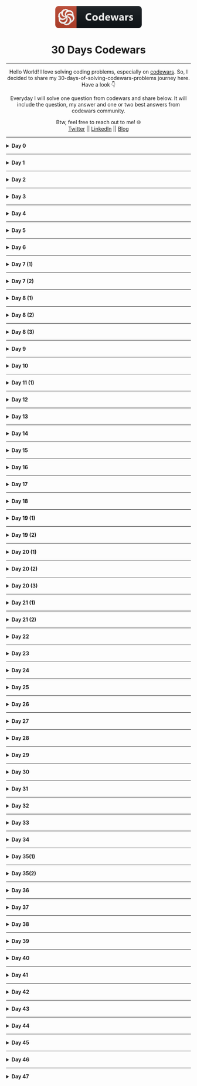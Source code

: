 <div align="center">
  <img height="60" src="./assets/codewars_button_icon.png">
  <h1>30 Days Codewars</h1>

---

<span>Hello World! I love solving coding problems, especially on <a href="https://www.codewars.com/">codewars</a>. So, I decided to share my 30-days-of-solving-codewars-problems journey here. Have a look 👇</span>

<span>Everyday I will solve one question from codewars and share below. It will include the question, my answer and one or two best answers from codewars community.</span>

Btw, feel free to reach out to me! 🌐 <br />
<a href="https://twitter.com/Bobokhon7">Twitter</a> || <a href="https://www.linkedin.com/in/bobokhon/">LinkedIn</a> || <a href="https://dev.to/bobokhon7">Blog</a>

</div>

---

<details><summary><b>Day 0</b></summary>

#### Get the Middle Character?

> 7 kyu

###### Description:

> You are going to be given a word. Your job is to return the middle character of the word. If the word's length is odd, return the middle character. If the word's length is even, return the middle 2 characters.

```javascript
function getMiddle(s) {
  //Code goes here!
}
```

<details><summary><b>My Answer</b></summary>

```javascript
function getMiddle(s) {
  return s.slice((s.length - 1) / 2, s.length / 2 + 1);
}
```

</details>

<details><summary><b>Best Answer</b></summary>

```javascript
function getMiddle(s) {
  return s.slice((s.length - 1) / 2, s.length / 2 + 1);
}
```

</details>

</details>

---

<details><summary><b>Day 1</b></summary>

#### Categorize New Member

> 7 kyu

###### Description:

> The Western Suburbs Croquet Club has two categories of membership, Senior and Open. They would like your help with an application form that will tell prospective members which category they will be placed. To be a senior, a member must be at least 55 years old and have a handicap greater than 7. In this croquet club, handicaps range from -2 to +26; the better the player the lower the handicap.
> INPUT: Input will consist of a list of pairs. Each pair contains information for a single potential member. Information consists of an integer for the person's age and an integer for the person's handicap.
> OUTPUT: Output will consist of a list of string values (in Haskell: Open or Senior) stating whether the respective member is to be placed in the senior or open category.
> Example
> input = [[18, 20], [45, 2], [61, 12], [37, 6], [21, 21], [78, 9]]
> output = ["Open", "Open", "Senior", "Open", "Open", "Senior"]

```javascript
function openOrSenior(data) {
  // ...
}
```

<details><summary><b>My Answer</b></summary>

```javascript
function openOrSenior(data) {
  let newArray = [];
  for (var i = 0; i < data.length; i++) {
    if (data[i][0] >= 55 && data[i][1] > 7) {
      newArray.push("Senior");
    } else {
      newArray.push("Open");
    }
  }
  return newArray;
}
```

</details>

<details><summary><b>Best Answer</b></summary>

```javascript
function openOrSenior(data) {
  return data.map(([age, handicap]) =>
    age > 54 && handicap > 7 ? "Senior" : "Open"
  );
}
```

</details>

</details>

---

<details><summary><b>Day 2</b></summary>

#### Reversed sequence

> 8 kyu

###### Description:

> Build a function that returns an array of integers from n to 1 where n>0.
> Example : n=5 --> [5,4,3,2,1]

```javascript
const reverseSeq = (n) => {
  return [];
};
```

<details><summary><b>My Answer</b></summary>

```javascript
const reverseSeq = (n) => {
  let newVal = [];
  for (let i = 1; i <= n; i++) {
    newVal.push(i);
  }
  return newVal.reverse();
};
```

</details>

<details><summary><b>Best Answer</b></summary>

```javascript
const reverseSeq = (n) => {
  const newArray = [];
  for (let i = n; i > 0; i--) {
    newArray.push(i);
  }
  return newArray;
};
```

</details>

</details>

---

<details><summary><b>Day 3</b></summary>

#### Century From Year

> 8 kyu

###### Description:

> Introduction
> The first century spans from the year 1 up to and including the year 100, the second century - from the year 101 >up to and including the year 200, etc.
> Task
> Given a year, return the century it is in.
> Examples
> 1705 --> 18
> 1900 --> 19
> 1601 --> 17
> 2000 --> 20

```javascript
function century(year) {
  // Finish this :)
  return;
}
```

<details><summary><b>My Answer</b></summary>

```javascript
function century(year) {
  let century = 0;
  for (let i = 0; i < year; i++) {
    if (i % 100 == 0) {
      century++;
    }
  }
  return century;
}
```

</details>

<details><summary><b>Best Answer</b></summary>

```javascript
function century(year) {
  return Math.ceil(year / 100);
}
```

</details>

</details>

---

<details><summary><b>Day 4</b></summary>

#### Grasshopper - Summation

> 8 kyu

###### Description:

> Introduction
> Write a program that finds the summation of every number from 1 to num. The number will always be a positive integer greater than 0.
> Examples
> summation(8) -> 36
> 1 + 2 + 3 + 4 + 5 + 6 + 7 + 8

```javascript
var summation = function (num) {
  ///
};
```

<details><summary><b>My Answer</b></summary>

```javascript
var summation = function (num) {
  let total = 0;
  for (let i = 1; i <= num; i++) {
    total += i;
  }
  return total;
};
```

</details>

<details><summary><b>Best Answer</b></summary>

```javascript
var summation = function (num) {
  return (num * (num + 1)) / 2;
};
```

</details>

</details>

---

<details><summary><b>Day 5</b></summary>

> 7 kyu

#### Descending Order

###### Description:

> Introduction
> Your task is to make a function that can take any non-negative integer as an argument and return it with its digits in descending order. Essentially, rearrange the digits to create the highest possible number.
> Examples
> Input: 42145 Output: 54421
> Input: 123456789 Output: 987654321

```javascript
function descendingOrder(n) {
  ///
}
```

<details><summary><b>My Answer</b></summary>

```javascript
function descendingOrder(n) {
  let reverseNum = n.toString().split("").sort().reverse();
  return Number(reverseNum.join(""));
}
```

</details>

<details><summary><b>Best Answer 1</b></summary>

```javascript
function descendingOrder(n) {
  return parseInt(String(n).split("").sort().reverse().join(""));
}
```

<details><summary><b>Best Answer 2</b></summary>

```javascript
function descendingOrder(n) {
  return parseInt(
    n
      .toString()
      .split("")
      .sort(function (a, b) {
        return b - a;
      })
      .join("")
  );
}
```

</details>

</details>
</details>

---

<details><summary><b>Day 6</b></summary>

#### Basic Mathematical Operations

> 8 kyu

###### Description:

> Introduction
> Your task is to create a function that does four basic mathematical operations.
> The function should take three arguments - operation(string/char), value1(number), value2(number).
> The function should return result of numbers after applying the chosen operation.
> Examples
> ('+', 4, 7) --> 11
> ('-', 15, 18) --> -3
> ('\', 5, 5) --> 25
> ('/', 49, 7) --> 7

```javascript
function basicOp(operation, value1, value2) {
  // Code
}
```

<details><summary><b>My Answer</b></summary>

```javascript
function basicOp(operation, value1, value2) {
  // Code
  if (operation === "+") {
    return value1 + value2;
  } else if (operation === "-") {
    return value1 - value2;
  } else if (operation === "*") {
    return value1 * value2;
  } else if (operation === "/") {
    return value1 / value2;
  }
}
```

</details>

<details><summary><b>Best Answer</b></summary>

```javascript
function basicOp(operation, value1, value2) {
  switch (operation) {
    case "+":
      return value1 + value2;
    case "-":
      return value1 - value2;
    case "*":
      return value1 * value2;
    case "/":
      return value1 / value2;
    default:
      return 0;
  }
}
```

</details>

</details>

---

<details><summary><b>Day 7 (1)</b></summary>

#### Is he gonna survive?

> 8 kyu

###### Description:

> Introduction
> A hero is on his way to the castle to complete his mission. However, he's been told that the castle is surrounded with a couple of powerful dragons! each dragon takes 2 bullets to be defeated, our hero has no idea how many bullets he should carry.. Assuming he's gonna grab a specific given number of bullets and move forward to fight another specific given number of dragons, will he survive?

```javascript
function hero(bullets, dragons) {
  //Get Coding!
}
```

<details><summary><b>My Answer</b></summary>

```javascript
function hero(bullets, dragons) {
  return dragons * 2 > bullets ? false : true;
}
```

</details>

<details><summary><b>Best Answer</b></summary>

```javascript
function hero(bullets, dragons) {
  return bullets >= dragons * 2;
}
```

</details>

</details>

---

<details><summary><b>Day 7 (2)</b></summary>

#### Square Every Digit

> 7 kyu

###### Description:

> Introduction
> Welcome. In this kata, you are asked to square every digit of a number and concatenate them.

> For example, if we run 9119 through the function, 811181 will come out, because 92 is 81 and 12 is 1.

> Note: The function accepts an integer and returns an integer

```javascript
function squareDigits(num) {
  return 0;
}
```

<details><summary><b>My Answer</b></summary>

```javascript
function squareDigits(num) {
  let numArr = num
    .toString()
    .split("")
    .map((a) => a * a)
    .join("");
  return Number(numArr);
}
```

</details>

<details><summary><b>Best Answer</b></summary>

```javascript
function squareDigits(num) {
  let numArr = num
    .toString()
    .split("")
    .map((a) => a * a)
    .join("");
  return Number(numArr);
}
```

</details>

</details>

---

<details><summary><b>Day 8 (1)</b></summary>

#### Square Every Digit

> 8 kyu

###### Description:

> Introduction
> Write a function which calculates the average of the numbers in a given list.

> Note: Empty arrays should return 0.

```javascript
function find_average(array) {
  // your code here
  return 0;
}
```

<details><summary><b>My Answer</b></summary>

```javascript
function find_average(array) {
  let average = 0;

  for (let i = 0; i < array.length; i++) {
    average += array[i];
  }
  if (array.length === 0) {
    return average;
  } else {
    return average / array.length;
  }
}
```

</details>

<details><summary><b>Best Answer</b></summary>

```javascript
function find_average(arr) {
  return arr.length > 0 ? arr.reduce((a, b) => a + b) / arr.length : 0;
}
```

</details>

</details>

---

<details><summary><b>Day 8 (2)</b></summary>

####Beginner - Reduce but Grow

> 8 kyu

###### Description:

> Introduction
> Given a non-empty array of integers, return the result of multiplying the values together in order. Example:

```javascript
[1, 2, 3, 4] => 1 * 2 * 3 * 4 = 24
```

```javascript
function grow(x) {
  // your code here
}
```

<details><summary><b>My Answer</b></summary>

```javascript
function grow(x) {
  let total = 1;

  for (let i = 0; i < x.length; i++) {
    total *= x[i];
  }
  return total;
}
```

</details>

<details><summary><b>Best Answer</b></summary>

```javascript
const grow = (x) => x.reduce((a, b) => a * b);
```

</details>

</details>

---

<details><summary><b>Day 8 (3)</b></summary>

####Find the unique number

> 6 kyu

###### Description:

> Introduction
> There is an array with some numbers. All numbers are equal except for one. Try to find it!:

```javascript
findUniq([1, 1, 1, 2, 1, 1]) === 2;
findUniq([0, 0, 0.55, 0, 0]) === 0.55;
```

```javascript
function findUniq(arr) {
  // do magic
}
```

<details><summary><b>My Answer 😂</b></summary>

```javascript
function findUniq(arr) {
  arr.sort((a, b) => a - b);
  return arr[0] == arr[1] ? arr.pop() : arr[0];
}
```

</details>

<details><summary><b>Best Answer ✔</b></summary>

```javascript
function findUniq(arr) {
  arr.sort((a, b) => a - b);
  return arr[0] == arr[1] ? arr.pop() : arr[0];
}
```

</details>

</details>

---

<details><summary><b>Day 9</b></summary>

#### Odd or Even?

> 7 kyu

###### Description:

> Introduction
> Given a list of integers, determine whether the sum of its elements is odd or even.

> Give your answer as a string matching "odd" or "even".

> If the input array is empty consider it as: [0] (array with a zero).

```javascript
Input: [0];
Output: "even";

Input: [0, 1, 4];
Output: "odd";

Input: [0, -1, -5];
Output: "even";
```

```javascript
function oddOrEven(array) {
  //code here
}
```

<details><summary><b>My Answer </b></summary>

```javascript
function oddOrEven(array) {
  let sum = 0;

  for (let i = 0; i < array.length; i++) {
    sum += array[i];
  }

  return sum % 2 === 0 ? "even" : "odd";
}
```

</details>

<details><summary><b>Best Answer ✔</b></summary>

```javascript
function oddOrEven(arr) {
  return arr.reduce((a, b) => a + b, 0) % 2 ? "odd" : "even";
}
```

</details>

</details>

---

<details><summary><b>Day 10</b></summary>

#### Mexican Wave

> 7 kyu

###### Description:

> Introduction
> In this simple Kata your task is to create a function that turns a string into a Mexican Wave. You will be passed a string and you must return that string in an array where an uppercase letter is a person standing up.

> 1.  The input string will always be lower case but maybe empty.

> 2.  If the character in the string is whitespace then pass over it as if it was an empty seat

```javascript
wave("hello") => ["Hello", "hEllo", "heLlo", "helLo", "hellO"]
```

```javascript
function wave(str) {
  // Code here
}
```

<details><summary><b>My Answer </b></summary>

```javascript
function wave(str) {
  let newArr = [];
  for (let i = 0; i < str.length; i++) {
    let copy = str.split("");
    if (copy[i] !== " ") {
      copy[i] = copy[i].toUpperCase();
      newArr.push(copy.join(""));
    }
  }
  return newArr;
}
```

</details>

<details><summary><b>Best Answer ✔</b></summary>

```javascript
function wave(str) {
  let result = [];

  str.split("").forEach((char, index) => {
    if (/[a-z]/.test(char)) {
      result.push(
        str.slice(0, index) + char.toUpperCase() + str.slice(index + 1)
      );
    }
  });

  return result;
}
```

</details>

</details>

---

<details><summary><b>Day 11 (1)</b></summary>

#### Beginner Series #3 Sum of Numbers

> 7 kyu

###### Description:

> Introduction
> Given two integers a and b, which can be positive or negative, find the sum of all the integers between and including them and return it. If the two numbers are equal return a or b

```javascript
(1, 0) --> 1 (1 + 0 = 1)
(1, 2) --> 3 (1 + 2 = 3)
(0, 1) --> 1 (0 + 1 = 1)
(1, 1) --> 1 (1 since both are same)
(-1, 0) --> -1 (-1 + 0 = -1)
(-1, 2) --> 2 (-1 + 0 + 1 + 2 = 2)
```

```javascript
function getSum(a, b) {
  // Code here
}
```

<details><summary><b>My Answer </b></summary>

```javascript
function wave(str) {
  let newArr = [];
  for (let i = 0; i < str.length; i++) {
    let copy = str.split("");
    if (copy[i] !== " ") {
      copy[i] = copy[i].toUpperCase();
      newArr.push(copy.join(""));
    }
  }
  return newArr;
}
```

</details>

<details><summary><b>Best Answer </b></summary>

```javascript
function GetSum(a, b) {
  if (a == b) return a;
  else if (a < b) return a + GetSum(a + 1, b);
  else return a + GetSum(a - 1, b);
}
```

</details>

</details>

---

<details><summary><b>Day 12</b></summary>

#### Who likes it?

> 6 kyu

###### Description:

> Introduction
> You probably know the "like" system from Facebook and other pages. People can "like" blog posts, pictures or other items. We want to create the text that should be displayed next to such an item.

> Implement the function which takes an array containing the names of people that like an item. It must return the display text as shown in the examples:

```javascript
[]                                -->  "no one likes this"
["Peter"]                         -->  "Peter likes this"
["Jacob", "Alex"]                 -->  "Jacob and Alex like this"
["Max", "John", "Mark"]           -->  "Max, John and Mark like this"
["Alex", "Jacob", "Mark", "Max"]  -->  "Alex, Jacob and 2 others like this"
```

```javascript
function likes(names) {
  // Code here
}
```

<details><summary><b>My Answer </b></summary>

```javascript
function likes(names) {
  let newStr = "";

  if (names.length === 0) {
    return "no one likes this";
  } else if (names.length === 1) {
    newStr = `${names[0]} likes this`;
  } else if (names.length === 2) {
    newStr = `${names[0]} and ${names[1]} like this`;
  } else if (names.length === 3) {
    newStr = `${names[0]}, ${names[1]} and ${names[2]} like this`;
  } else if (names.length >= 4) {
    newStr = `${names[0]}, ${names[1]} and ${
      names.length - 2
    } others like this`;
  }

  return newStr;
}
```

</details>

<details><summary><b>Best Answer </b></summary>

```javascript
function likes(names) {
  var templates = [
    "no one likes this",
    "{name} likes this",
    "{name} and {name} like this",
    "{name}, {name} and {name} like this",
    "{name}, {name} and {n} others like this",
  ];
  var idx = Math.min(names.length, 4);

  return templates[idx].replace(/{name}|{n}/g, function (val) {
    return val === "{name}" ? names.shift() : names.length;
  });
}
```

</details>

</details>

---

<details><summary><b>Day 13</b></summary>

#### Who likes it?

> 6 kyu

###### Description:

> Introduction
> Complete the solution so that it splits the string into pairs of two characters. If the string contains an odd number of characters then it should replace the missing second character of the final pair with an underscore ('\_').

```javascript
* 'abc' =>  ['ab', 'c_']
* 'abcdef' => ['ab', 'cd', 'ef']
```

```javascript
function solution(str) {}
```

<details><summary><b>My Answer🤔 </b></summary>

```javascript
function solution(str) {
  let arr = [];
  let newStr = "";
  if (str.length % 2 != 0) {
    str += "_";
  }
  for (let i = 0; i < str.length; i++) {
    newStr += str[i];
    if (newStr.length === 2) {
      arr.push(newStr);
      newStr = "";
    }
  }
  return arr;
}
```

</details>

<details><summary><b>Best Answer </b></summary>

```javascript
function solution(str) {
  let arr = [];
  let newStr = "";
  if (str.length % 2 != 0) {
    str += "_";
  }
  for (let i = 0; i < str.length; i++) {
    newStr += str[i];
    if (newStr.length === 2) {
      arr.push(newStr);
      newStr = "";
    }
  }
  return arr;
}
```

</details>

</details>

---

<details><summary><b>Day 14</b></summary>

#### Shortest Word

> 7 kyu

###### Description:

> Introduction
> Simple, given a string of words, return the length of the shortest word(s).

> String will never be empty and you do not need to account for different data types.

```javascript
function findShort(s) {}
```

<details><summary><b>My Answer</b></summary>

```javascript
function findShort(s) {
  let arr = s.split(" ");
  let newArr = [];
  for (let i = 0; i < arr.length; i++) {
    newArr.push(arr[i].length);
  }
  return newArr.sort((a, b) => a - b)[0];
}
```

</details>

<details><summary><b>Best Answer </b></summary>

```javascript
function findShort(s) {
  return Math.min.apply(
    null,
    s.split(" ").map((w) => w.length)
  );
}
```

</details>

</details>

---

<details><summary><b>Day 15</b></summary>

#### If you can't sleep, just count sheep!!

> 7 kyu

###### Description:

> Introduction
> Given a non-negative integer, 3 for example, return a string with a murmur: "1 sheep...2 sheep...3 sheep...". Input will always be valid, i.e. no negative integers.

```javascript
var countSheep = function (num) {
  //your code here
};
```

<details><summary><b>My Answer</b></summary>

```javascript
var countSheep = function (num) {
  let newArr = [];

  for (let i = 1; i <= num; i++) {
    newArr.push(i + " sheep...");
  }

  return newArr.join("");
};
```

</details>

<details><summary><b>Best Answer </b></summary>

```javascript
var countSheep = function (num) {
  let str = "";
  for (let i = 1; i <= num; i++) {
    str += `${i} sheep...`;
  }
  return str;
};
```

</details>

</details>

---

<details><summary><b>Day 16</b></summary>

#### Sum of two lowest positive integers

> 7 kyu

###### Description:

> Introduction
> Create a function that returns the sum of the two lowest positive numbers given an array of minimum 4 positive integers. No floats or non-positive integers will be passed.

```javascript
[10, 343445353, 3453445, 3453545353453] should return 3453455
```

```javascript
function sumTwoSmallestNumbers(numbers) {
  //code
}
```

<details><summary><b>My Answer</b></summary>

```javascript
function sumTwoSmallestNumbers(numbers) {
  let newArr = numbers.sort((a, b) => a - b);
  return newArr[0] + newArr[1];
}
```

</details>

<details><summary><b>Best Answer </b></summary>

```javascript
function sumTwoSmallestNumbers(numbers) {
  numbers = numbers.sort(function (a, b) {
    return a - b;
  });
  return numbers[0] + numbers[1];
}
```

</details>

</details>

---

<details><summary><b>Day 17</b></summary>

#### Number of People in the Bus

> 7 kyu

###### Description:

> Introduction
> There is a bus moving in the city, and it takes and drop some people in each bus stop.

> You are provided with a list (or array) of integer pairs. Elements of each pair represent number of people get into bus (The first item) and number of people get off the bus (The second item) in a bus stop.

> Your task is to return number of people who are still in the bus after the last bus station (after the last array). Even though it is the last bus stop, the bus is not empty and some people are still in the bus, and they are probably sleeping there :D

> Take a look on the test cases.

> Please keep in mind that the test cases ensure that the number of people in the bus is always >= 0. So the return integer can't be negative.

> The second value in the first integer array is 0, since the bus is empty in the first bus stop.

```javascript
var number = function (busStops) {
  // Good Luck!
};
```

<details><summary><b>My Answer</b></summary>

```javascript
var number = function (busStops) {
  let newArray = [];

  for (let i = 0; i < busStops.length; i++) {
    let calculate = busStops[i][0] - busStops[i][1];
    newArray.push(calculate);
  }
  return newArray.reduce((a, b) => a + b);
};
```

</details>

<details><summary><b>Best Answer </b></summary>

```javascript
var number = function (busStops) {
  return busStops.map((x) => x[0] - x[1]).reduce((x, y) => x + y);
};
```

</details>

</details>

---

<details><summary><b>Day 18</b></summary>

#### Find the divisors!

> 7 kyu

###### Description:

> Introduction
> Create a function named divisors/Divisors that takes an integer n > 1 and returns an array with all of the integer's divisors(except for 1 and the number itself), from smallest to largest. If the number is prime return the string '(integer) is prime' (null in C#) (use Either String a in Haskell and Result<Vec<u32>, String> in Rust).

```javascript
divisors(12); // should return [2,3,4,6]
divisors(25); // should return [5]
divisors(13); // should return "13 is prime"
```

```javascript
function divisors(integer) {
  //code here
}
```

<details><summary><b>My Answer</b></summary>

```javascript
function divisors(integer) {
  let newValue = [];

  for (let i = 2; i < integer; i++) {
    if (integer % i === 0) {
      newValue.push(i);
    }
  }

  return newValue.length === 0 ? `${integer} is prime` : newValue;
}
```

</details>

<details><summary><b>Best Answer </b></summary>

```javascript
function divisors(integer) {
  var res = [];
  for (var i = 2; i <= Math.floor(integer / 2); ++i)
    if (integer % i == 0) res.push(i);
  return res.length ? res : integer + " is prime";
}
```

</details>

</details>

---

<details><summary><b>Day 19 (1)</b></summary>

#### Does my number look big in this?

> 6 kyu

###### Description:

> Introduction
> A Narcissistic Number is a positive number which is the sum of its own digits, each raised to the power of the number of digits in a given base. In this Kata, we will restrict ourselves to decimal (base 10).

> For example, take 153 (3 digits), which is narcisstic:

```javascript
   1^3 + 5^3 + 3^3 = 1 + 125 + 27 = 153
```

> and 1652 (4 digits), which isn't:

```javascript
       1^4 + 6^4 + 5^4 + 2^4 = 1 + 1296 + 625 + 16 = 1938
```

> The Challenge:

> Your code must return true or false (not 'true' and 'false') depending upon whether the given number is a Narcissistic number in base 10. This may be True and False in your language, e.g. PHP.

> Error checking for text strings or other invalid inputs is not required, only valid positive non-zero integers will be passed into the function.

```javascript
function narcissistic(value) {
  // Code me to return true or false
}
```

<details><summary><b>My Answer</b></summary>

```javascript
function narcissistic(value) {
  let newValue = value.toString().split("").map(Number);
  let newArr = [];

  for (let i = 0; i < newValue.length; i++) {
    newArr.push(Math.pow(newValue[i], newValue.length));
  }

  let sumArr = newArr.reduce((a, b) => a + b);
  return sumArr === value ? true : false;
}
```

</details>

<details><summary><b>Best Answer </b></summary>

```javascript
function narcissistic(value) {
  return (
    ("" + value).split("").reduce(function (p, c) {
      return p + Math.pow(c, ("" + value).length);
    }, 0) == value
  );
}
```

</details>

</details>

---

<details><summary><b>Day 19 (2)</b></summary>

#### Abbreviate a Two Word Name

> 8 kyu

###### Description:

> Introduction
> Write a function to convert a name into initials. This kata strictly takes two words with one space in between them.

> The output should be two capital letters with a dot separating them.

> It should look like this:

> For example, take 153 (3 digits), which is narcisstic:

```javascript
  Sam Harris => S.H

patrick feeney => P.F
```

```javascript
function abbrevName(name) {
  // code away
}
```

<details><summary><b>My Answer</b></summary>

```javascript
function abbrevName(name) {
  let newVar = name.split(" ");
  if (newVar.length > 1) {
    return `${newVar[0][0].toUpperCase()}.${newVar[1][0].toUpperCase()}`;
  } else {
    return name.toUpperCase();
  }
}
```

</details>

<details><summary><b>Best Answer </b></summary>

```javascript
function abbrevName(name) {
  var nameArray = name.split(" ");
  return (nameArray[0][0] + "." + nameArray[1][0]).toUpperCase();
}
```

</details>

</details>

---

<details><summary><b>Day 20 (1)</b></summary>

#### Difference of Volumes of Cuboids

> 8 kyu

###### Description:

> Introduction
> In this simple exercise, you will create a program that will take two lists of integers, a and b. Each list will consist of 3 positive integers above 0, representing the dimensions of cuboids a and b. You must find the difference of the cuboids' volumes regardless of which is bigger.

> For example, if the parameters passed are ([2, 2, 3], [5, 4, 1]), the volume of a is 12 and the volume of b is 20. Therefore, the function should return 8.

> Your function will be tested with pre-made examples as well as random ones.

```javascript
function findDifference(a, b) {
  //loading...
}
```

<details><summary><b>My Answer</b></summary>

```javascript
function findDifference(a, b) {
  let new1 = a.reduce((a, b) => a * b);
  let new2 = b.reduce((a, b) => a * b);

  if (new1 > new2) {
    return new1 - new2;
  } else {
    return new2 - new1;
  }
}
```

</details>

<details><summary><b>Best Answer </b></summary>

```javascript
function find_difference(a, b) {
  return Math.abs(a[0] * a[1] * a[2] - b[0] * b[1] * b[2]);
}
```

</details>

</details>

---

<details><summary><b>Day 20 (2)</b></summary>

#### Find Maximum and Minimum Values of a List

> 8 kyu

###### Description:

> Introduction
> Your task is to make two functions (max and min, or maximum and minimum, etc., depending on the language) that receive a list of integers as input and return, respectively, the largest and lowest number in that list.

> Examples (Input -> Output)

```javascript
* [4,6,2,1,9,63,-134,566]         -> max = 566, min = -134
* [-52, 56, 30, 29, -54, 0, -110] -> min = -110, max = 56
* [42, 54, 65, 87, 0]             -> min = 0, max = 87
* [5]                             -> min = 5, max = 5
```

```javascript
var min = function (list) {
  return list[0];
};

var max = function (list) {
  return list[0];
};
```

<details><summary><b>My Answer</b></summary>

```javascript
var min = function (list) {
  return list.sort((a, b) => a - b)[0];
};

var max = function (list) {
  return list.sort((a, b) => a - b)[list.length - 1];
};
```

</details>

<details><summary><b>Best Answer </b></summary>

```javascript
const min = (list) => Math.min(...list);
const max = (list) => Math.max(...list);
```

</details>

</details>

---

<details><summary><b>Day 20 (3)</b></summary>

#### Don't give me five!

> 7 kyu

###### Description:

> Introduction
> In this kata you get the start number and the end number of a region and should return the count of all numbers except numbers with a 5 in it. The start and the end number are both inclusive!

> Examples (Input -> Output)

```javascript
1,9 -> 1,2,3,4,6,7,8,9 -> Result 8
4,17 -> 4,6,7,8,9,10,11,12,13,14,16,17 -> Result 12  -> min = 5, max = 5
```

> The result may contain fives. ;-)
> The start number will always be smaller than the end number. Both numbers can be also negative!

> I'm very curious for your solutions and the way you solve it. Maybe someone of you will find an easy pure mathematics solution.

> Have fun coding it and please don't forget to vote and rank this kata! :-)

> I have also created other katas. Take a look if you enjoyed this kata!

```javascript
function dontGiveMeFive(start, end) {
  return 0;
}
```

<details><summary><b>My Answer</b></summary>

```javascript
function dontGiveMeFive(start, end) {
  let newArr = [];

  for (let i = start; i <= end; i++) {
    newArr.push(`${i}`);
  }

  return newArr.length - newArr.filter((element) => element.includes(5)).length;
}
```

</details>

<details><summary><b>Best Answer </b></summary>

```javascript
function dontGiveMeFive(start, end) {
  let count = 0;
  for (let i = start; i <= end; i++) {
    if (!/5/.test(i)) {
      count++;
    }
  }
  return count;
}
```

</details>

</details>

---

<details><summary><b>Day 21 (1)</b></summary>

#### Third Angle of a Triangle

> 8 kyu

###### Description:

> Introduction
> You are given two interior angles (in degrees) of a triangle.

> Write a function to return the 3rd.

> Note: only positive integers will be tested.

```javascript
function otherAngle(a, b) {
  //cocde
}
```

<details><summary><b>My Answer</b></summary>

```javascript
function otherAngle(a, b) {
  return 180 - (a + b);
}
```

</details>

<details><summary><b>Best Answer </b></summary>

```javascript
const otherAngle = (a, b) => 180 - a - b;
```

</details>

</details>

---

<details><summary><b>Day 21 (2)</b></summary>

#### Sum of the first nth term of Series

> 7 kyu

###### Description:

> Introduction
> Your task is to write a function which returns the sum of following series upto nth term(parameter).

> Examples (Input -> Output)

```javascript
Series: 1 + 1/4 + 1/7 + 1/10 + 1/13 + 1/16 +...
```

> Rules:
> You need to round the answer to 2 decimal places and return it as String.

> If the given value is 0 then it should return 0.00

> You will only be given Natural Numbers as arguments.

```javascript
1 --> 1 --> "1.00"
2 --> 1 + 1/4 --> "1.25"
5 --> 1 + 1/4 + 1/7 + 1/10 + 1/13 --> "1.57"
```

```javascript
function SeriesSum(n) {
  // Happy Coding ^_^
}
```

<details><summary><b>My Answer</b></summary>

```javascript
function SeriesSum(n) {
  let result = 0;
  let addThree = 1;

  for (let i = 0; i < n; i++) {
    if (i === 0) {
      result = 1;
    } else {
      addThree += 3;
      result = result + 1 / addThree;
    }
  }

  return result.toFixed(2);
}
```

</details>

<details><summary><b>Best Answer </b></summary>

```javascript
function SeriesSum(n) {
  for (var s = 0, i = 0; i < n; i++) {
    s += 1 / (1 + i * 3);
  }
  return s.toFixed(2);
}
```

</details>

</details>

---

<details><summary><b>Day 22</b></summary>

#### How good are you really?

> 8 kyu

###### Description:

> There was a test in your class and you passed it. Congratulations!
> But you're an ambitious person. You want to know if you're better than the average student in your class.

> You receive an array with your peers' test scores. Now calculate the average and compare your score!

> Return True if you're better, else False!

> Note:
> Your points are not included in the array of your class's points. For calculating the average point you may add your point to the given array!

```javascript
function betterThanAverage(classPoints, yourPoints) {
  // Your code here
}
```

<details><summary><b>My Answer</b></summary>

```javascript
function betterThanAverage(classPoints, yourPoints) {
  let sum = classPoints.reduce((a, b) => a + b) / classPoints.length;

  if (yourPoints > sum) {
    return true;
  } else {
    return false;
  }
}
```

</details>

<details><summary><b>Best Answer </b></summary>

```javascript
function SeriesSum(n) {
  for (var s = 0, i = 0; i < n; i++) {
    s += 1 / (1 + i * 3);
  }
  return s.toFixed(2);
}
```

</details>

</details>

---

<details><summary><b>Day 23</b></summary>

#### The highest profit wins!

> 7 kyu

###### Description:

> Story
> Ben has a very simple idea to make some profit: he buys something and sells it again. Of course, this wouldn't give him any profit at all if he was simply to buy and sell it at the same price. Instead, he's going to buy it for the lowest possible price and sell it at the highest.

> Task
> Write a function that returns both the minimum and maximum number of the given list/array.

```javascript
minMax([1, 2, 3, 4, 5]) == [1, 5];
minMax([2334454, 5]) == [5, 2334454];
minMax([1]) == [1, 1];
```

```javascript
function minMax(arr) {
  return [0, 0]; // fix me!
}
```

<details><summary><b>My Answer</b></summary>

```javascript
function minMax(arr) {
  if (arr.length > 2) {
    let newArr = [];
    let newVal = arr.sort((a, b) => a - b);
    newArr.push(newVal[0]);
    newArr.push(newVal[newVal.length - 1]);
    return newArr;
  } else if (arr.length > 1) {
    return arr.sort((a, b) => a - b);
  } else if (arr.length > 0) {
    let newVal1 = arr;
    let num = arr[0];
    newVal1.push(num);
    return newVal1;
  }
}
```

</details>

<details><summary><b>Best Answer </b></summary>

```javascript
function minMax(arr) {
  return [Math.min(...arr), Math.max(...arr)];
}
```

</details>

</details>

---

<details><summary><b>Day 24</b></summary>

#### Sum of Minimums!

> 7 kyu

###### Description:

> Given a 2D ( nested ) list ( array, vector, .. ) of size m \* n, your task is to find the sum of the minimum values in each row.

> For Example:

```javascript
[ [ 1, 2, 3, 4, 5 ]        #  minimum value of row is 1
, [ 5, 6, 7, 8, 9 ]        #  minimum value of row is 5
, [ 20, 21, 34, 56, 100 ]  #  minimum value of row is 20
]
```

> So the function should return 26 because the sum of the minimums is 1 + 5 + 20 = 26.

> Note: You will always be given a non-empty list containing positive values.

```javascript
function sumOfMinimums(arr) {
  // your code here
}
```

<details><summary><b>My Answer</b></summary>

```javascript
function sumOfMinimums(arr) {
  let newArr = 0;
  for (let i = 0; i < arr.length; i++) {
    newArr += Math.min(...arr[i]);
  }
  return newArr;
}
```

</details>

<details><summary><b>Best Answer </b></summary>

```javascript
function sumOfMinimums(arr) {
  return arr.reduce((p, c) => p + Math.min(...c), 0);
}
```

</details>

</details>

---

<details><summary><b>Day 25</b></summary>

#### Coding Meetup #1 - Higher-Order Functions Series - Count the number of JavaScript developers coming from Europe

> 7 kyu

###### Description:

> You will be given an array of objects (hashes in ruby) representing data about developers who have signed up to attend the coding meetup that you are organising for the first time.

> Your task is to return the number of JavaScript developers coming from Europe.

> For example, given the following list:

```javascript
var list1 = [
  {
    firstName: "Noah",
    lastName: "M.",
    country: "Switzerland",
    continent: "Europe",
    age: 19,
    language: "JavaScript",
  },
  {
    firstName: "Maia",
    lastName: "S.",
    country: "Tahiti",
    continent: "Oceania",
    age: 28,
    language: "JavaScript",
  },
  {
    firstName: "Shufen",
    lastName: "L.",
    country: "Taiwan",
    continent: "Asia",
    age: 35,
    language: "HTML",
  },
  {
    firstName: "Sumayah",
    lastName: "M.",
    country: "Tajikistan",
    continent: "Asia",
    age: 30,
    language: "CSS",
  },
];
```

> your function should return number 1.

> If, there are no JavaScript developers from Europe then your function should return 0.

> Notes:

> The format of the strings will always be Europe and JavaScript.
> All data will always be valid and uniform as in the example above.

```javascript
function countDevelopers(list) {
  // your awesome code here :)
}
```

<details><summary><b>My Answer</b></summary>

```javascript
function countDevelopers(list) {
  let newArr = [];
  list.map((a) => {
    if (a.continent == "Europe" && a.language == "JavaScript") {
      newArr.push(a);
    }
  });

  return newArr.length === 0 ? 0 : newArr.length;
}
```

</details>

<details><summary><b>Best Answer </b></summary>

```javascript
function countDevelopers(list) {
  return list.filter(
    (x) => x.continent == "Europe" && x.language == "JavaScript"
  ).length;
}
```

</details>

</details>

---

<details><summary><b>Day 26</b></summary>

#### Is n divisible by x and y?

> 8 kyu

###### Description:

> Create a function that checks if a number n is divisible by two numbers x AND y. All inputs are positive, non-zero digits.

> For example, given the following list:

```javascript
1) n =   3, x = 1, y = 3 =>  true because   3 is divisible by 1 and 3
2) n =  12, x = 2, y = 6 =>  true because  12 is divisible by 2 and 6
3) n = 100, x = 5, y = 3 => false because 100 is not divisible by 3
4) n =  12, x = 7, y = 5 => false because  12 is neither divisible by 7 nor 5
```

```javascript
function isDivisible(n, x, y) {}
```

<details><summary><b>My Answer</b></summary>

```javascript
function isDivisible(n, x, y) {
  return n % x == 0 && n % y == 0 ? true : false;
}
```

</details>

<details><summary><b>Best Answer </b></summary>

```javascript
function isDivisible(n, x, y) {
  return n % x === 0 && n % y === 0 ? true : false;
}
```

</details>

</details>

---

<details><summary><b>Day 27</b></summary>

#### Sum of all arguments

> 7 kyu

###### Description:

> Write a function that finds the sum of all its arguments.

> For example, given the following list:

```javascript
sum(1, 2, 3); // => 6
sum(8, 2); // => 10
sum(1, 2, 3, 4, 5); // => 15
```

```javascript
function sum() {
  //code here
}
```

<details><summary><b>My Answer</b></summary>

```javascript
function sum(...val) {
  return val.reduce((a, b) => a + b);
}
```

</details>

<details><summary><b>Best Answer </b></summary>

```javascript
function sum() {
  var sum = 0;
  for (var i = 0; i < arguments.length; i++) {
    sum += arguments[i];
  }
  return sum;
}
```

</details>

</details>

---

<details><summary><b>Day 28</b></summary>

#### Four/Seven

> 7 kyu

###### Description:

> Simple kata, simple rules: your function should accept the inputs 4 and 7. If 4 is entered, the function should return 7. If 7 is entered, the function should return 4. Anything else entered as input should return 0. There's only one catch, your function cannot include if statements, switch statements, or the ternary operator (or the eval function due to the fact that you can get around the if requirement using it).

> There are some very simple ways of answering this problem, but I encourage you to try and be as creative as possible.

> Good Luck!

```javascript
function fourSeven(n) {
  // Your Code Here
}
```

<details><summary><b>My Answer</b></summary>

```javascript
function fourSeven(n) {
  while (n === 7) {
    return 4;
  }
  while (n === 4) {
    return 7;
  }
  return 0;
}
```

</details>

<details><summary><b>Best Answer </b></summary>

```javascript
function fourSeven(n) {
  // Your Code Here
  let results = {
    7: 4,
    4: 7,
  };
  return results[n] || 0;
}
```

</details>

</details>

---

<details><summary><b>Day 29</b></summary>

#### USD => CNY

> 8 kyu

###### Description:

> Create a function that converts US dollars (USD) to Chinese Yuan (CNY) . The input is the amount of USD as an integer, and the output should be a string that states the amount of Yuan followed by 'Chinese Yuan'

> Examples (Input -> Output)

```javascript
* 15  -> '101.25 Chinese Yuan'
* 465 -> '3138.75 Chinese Yuan'
```

> The conversion rate you should use is 6.75 CNY for every 1 USD. All numbers should be represented as a string with 2 decimal places. (e.g. "21.00" NOT "21.0" or "21")

```javascript
function usdcny(usd) {}
```

<details><summary><b>My Answer</b></summary>

```javascript
function usdcny(usd) {
  let newVal = usd * 6.75;
  return `${newVal.toFixed(2)} Chinese Yuan`;
}
```

</details>

<details><summary><b>Best Answer </b></summary>

```javascript
function usdcny(usd) {
  return (usd * 6.75).toFixed(2) + " Chinese Yuan";
}
```

</details>

</details>

---

<details><summary><b>Day 30</b></summary>

#### Moves in squared strings (I)

> 7 kyu

###### Description:

> his kata is the first of a sequence of four about "Squared Strings".

> You are given a string of n lines, each substring being n characters long: For example:

> s = "abcd\nefgh\nijkl\nmnop"

> We will study some transformations of this square of strings.

> Vertical mirror: vert_mirror (or vertMirror or vert-mirror)

```javascript
vert_mirror(s) => "dcba\nhgfe\nlkji\nponm"
```

> Horizontal mirror: hor_mirror (or horMirror or hor-mirror)

```javascript
 hor_mirror(s) => "mnop\nijkl\nefgh\nabcd"

```

```javascript
vertical mirror   |horizontal mirror
abcd --> dcba     |abcd --> mnop
efgh     hgfe     |efgh     ijkl
ijkl     lkji     |ijkl     efgh
mnop     ponm     |mnop     abcd

```

> Task:
> Write these two functions
> and

> high-order function oper(fct, s) where

> fct is the function of one variable f to apply to the string s (fct will be one of vertMirror, horMirror)

```javascript
function vertMirror(strng) {
  // Your code
}
function horMirror(strng) {
  // Your code
}
function oper(fct, s) {
  // Your code
}
```

<details><summary><b>My Answer</b></summary>

```javascript
function vertMirror(strng) {
  return strng
    .split("\n")
    .map((item) => item.split("").reverse().join("").split(" "))
    .join("\n");
}
function horMirror(strng) {
  let reverse = strng.split("\n").reverse().join("\n");
  return reverse;
}
function oper(fct, s) {
  return fct(s);
}
```

</details>

<details><summary><b>Best Answer </b></summary>

```javascript
function vertMirror(strng) {
  return strng
    .split("\n")
    .map((part) => part.split("").reverse().join(""))
    .join("\n");
}
function horMirror(strng) {
  return strng.split("\n").reverse().join("\n");
}
function oper(fct, s) {
  return fct(s);
}
```

</details>

</details>

---

<details><summary><b>Day 31</b></summary>

#### Even and Odd !

> 7 kyu

###### Description:

> Given a number N, can you fabricate the two numbers NE and NO such that NE is formed by even digits of N and NO is formed by odd digits of N? Examples:

```javascript
* 15  -> '101.25 Chinese Yuan'
* 465 -> '3138.75 Chinese Yuan'
```

> The conversion rate you should use is 6.75 CNY for every 1 USD. All numbers should be represented as a string with 2 decimal places. (e.g. "21.00" NOT "21.0" or "21")

```javascript
input	NE	NO
126453	264	153
3012	2	31
4628	4628	0
```

> 0 is considered as an even number.

> In C and JavaScript you should return an array of two elements such as the first is NE and the second is NO.

```javascript
function evenAndOdd(num) {
  // your code here
  return [0, 0];
}
```

<details><summary><b>My Answer</b></summary>

```javascript
function evenAndOdd(num) {
  let odd = [];
  let even = [];

  let numArr = num.toString().split("").map(Number);

  for (let i = 0; i < numArr.length; i++) {
    if (numArr[i] % 2 === 0) {
      even.push(numArr[i]);
    } else {
      odd.push(numArr[i]);
    }
  }
  let newVal1 = Number(odd.join(""));
  let newVal2 = Number(even.join(""));

  return [newVal2, newVal1];
}
```

</details>

<details><summary><b>Best Answer </b></summary>

```javascript
function evenAndOdd(n) {
  const f = (n, x) => +[...(n + "")].filter((e) => e % 2 === x).join``;
  return [f(n, 0), f(n, 1)];
}
```

</details>

</details>

---

<details><summary><b>Day 32</b></summary>

#### Semi-Optional

> 8 kyu

###### Description:

> We have implemented a function wrap(value) that takes a value of arbitrary type and wraps it in a new JavaScript Object or Python Dict setting the 'value' key on the new Object or Dict to the passed-in value.

> The conversion rate you should use is 6.75 CNY for every 1 USD. All numbers should be represented as a string with 2 decimal places. (e.g. "21.00" NOT "21.0" or "21")

```javascript
function wrap(value) {
  return;
  {
    value: value;
  }
}
```

<details><summary><b>My Answer</b></summary>

```javascript
function wrap(value) {
  return { value: value };
}
```

</details>

<details><summary><b>Best Answer </b></summary>

```javascript
function wrap(value) {
  return {
    value: value,
  };
}
```

</details>

</details>

---

<details><summary><b>Day 33</b></summary>

#### Find The Parity Outlier

> 6 kyu

###### Description:

> You are given an array (which will have a length of at least 3, but could be very large) containing integers. The array is either entirely comprised of odd integers or entirely comprised of even integers except for a single integer N. Write a method that takes the array as an argument and returns this "outlier" N.

```javascript
[2, 4, 0, 100, 4, 11, 2602, 36]
Should return: 11 (the only odd number)

[160, 3, 1719, 19, 11, 13, -21]
Should return: 160 (the only even number)
```

```javascript
function findOutlier(integers) {
  //your code here
}
```

<details><summary><b>My Answer</b></summary>

```javascript
function findOutlier(integers) {
  let arr1 = [];
  let arr2 = [];

  integers.map((val) => {
    if (val % 2 === 0) {
      arr1.push(val);
    } else {
      arr2.push(val);
    }
  });
  return arr1.length > arr2.length ? arr2[0] : arr1[0];
}
```

</details>

<details><summary><b>Best Answer </b></summary>

```javascript
function findOutlier(int) {
  var even = int.filter((a) => a % 2 == 0);
  var odd = int.filter((a) => a % 2 !== 0);
  return even.length == 1 ? even[0] : odd[0];
}
```

</details>

</details>

---

<details><summary><b>Day 34</b></summary>

#### List Filtering

> 7 kyu

###### Description:

> In this kata you will create a function that takes a list of non-negative integers and strings and returns a new list with the strings filtered out.

```javascript
filter_list([1, 2, "a", "b"]) == [1, 2];
filter_list([1, "a", "b", 0, 15]) == [1, 0, 15];
filter_list([1, 2, "aasf", "1", "123", 123]) == [1, 2, 123];
```

```javascript
function filter_list(l) {
  // Return a new array with the strings filtered out
}
```

<details><summary><b>My Answer</b></summary>

```javascript
function filter_list(l) {
  return l.filter((val) => {
    return typeof val !== "string";
  });
}
```

</details>

<details><summary><b>Best Answer </b></summary>

```javascript
function filter_list(l) {
  return l.filter(function (v) {
    return typeof v == "number";
  });
}
```

</details>

</details>

---

<details><summary><b>Day 35(1)</b></summary>

#### Responsible Drinking

> 7 kyu

###### Description:

> Welcome to the Codewars Bar!
> Codewars Bar recommends you drink 1 glass of water per standard drink so you're not hungover tomorrow morning.

> Your fellow coders have bought you several drinks tonight in the form of a string. Return a string suggesting how many glasses of water you should drink to not be hungover.

```javascript
"1 beer"  -->  "1 glass of water"
because you drank one standard drink

"1 shot, 5 beers, 2 shots, 1 glass of wine, 1 beer"  -->  "10 glasses of water"
because you drank ten standard drinks

```

```javascript
function hydrate(s) {
  // your code here
}
```

<details><summary><b>My Answer</b></summary>

```javascript
function hydrate(s) {
  let newVal = s
    .split(" ")
    .filter((val) => {
      return val.length === 1;
    })
    .map(Number)
    .reduce((a, b) => a + b);

  return newVal === 1
    ? `${newVal} glass of water`
    : `${newVal} glasses of water`;
}
```

</details>

<details><summary><b>Best Answer </b></summary>

```javascript
function hydrate(s) {
  let answer = 0;
  for (let i = 0; i < s.length; i++) {
    if (parseInt(s[i]) > 0) {
      answer += +s[i];
    }
  }
  return answer > 1 ? `${answer} glasses of water`: '1 glass of water'

```

</details>

</details>

---

<details><summary><b>Day 35(2)</b></summary>

#### Detect Pangram

> 6 kyu

###### Description:

> A pangram is a sentence that contains every single letter of the alphabet at least once. For example, the sentence "The quick brown fox jumps over the lazy dog" is a pangram, because it uses the letters A-Z at least once (case is irrelevant).

> Given a string, detect whether or not it is a pangram. Return True if it is, False if not. Ignore numbers and punctuation.

```javascript
function isPangam(str) {
  // your code here
}
```

<details><summary><b>My Answer</b></summary>

```javascript
function isPangram(str) {
  var regex = /([a-z])(?!.*\1)/gi;
  return str.match(regex).length === 26 ? true : false;
}
```

</details>

<details><summary><b>Best Answer </b></summary>

```javascript
function isPangram(string) {
  string = string.toLowerCase();
  return "abcdefghijklmnopqrstuvwxyz".split("").every(function (x) {
    return string.indexOf(x) !== -1;
  });
}
```

</details>

</details>

---

<details><summary><b>Day 36</b></summary>

#### Convert string to camel case

> 6 kyu

###### Description:

> Complete the method/function so that it converts dash/underscore delimited words into camel casing. The first word within the output should be capitalized only if the original word was capitalized (known as Upper Camel Case, also often referred to as Pascal case).

```javascript
function toCamelCase(str) {}
```

<details><summary><b>My Answer 😅</b></summary>

```javascript
// My answer almost is right but I could not finish all test (failed 😇)
function toCamelCase(str) {
  let newVal = str
    .replace(/[_-]/g, " ")
    .split(" ")
    .map((val) => {
      if (val[0] === toUpperCase()) {
      }
      return val[0].toUpperCase() + val.slice(1);
    });

  return str === "" ? "" : newVal.join("");
}
```

</details>

<details><summary><b>Best Answer </b></summary>

```javascript
function toCamelCase(str) {
  var regExp = /[-_]\w/gi;
  return str.replace(regExp, function (match) {
    return match.charAt(1).toUpperCase();
  });
}
```

</details>

</details>

---

<details><summary><b>Day 37</b></summary>

#### CSpacify

> 7 kyu

###### Description:

> Modify the spacify function so that it returns the given string with spaces inserted between each character.

```javascript
function spacify(str) {
  // return
}
```

<details><summary><b>My Answer </b></summary>

```javascript
function spacify(str) {
  let val = str.split("").join(' )

  return val;
}
```

</details>

<details><summary><b>Best Answer </b></summary>

```javascript
function spacify(str) {
  return str.split("").join(" ");
}
```

</details>

</details>

---

<details><summary><b>Day 38</b></summary>

#### Thinkful - List and Loop Drills: Lists of lists

> 7 kyu

###### Description:

> You have a two-dimensional list in the following format:

```javascript
data = [
  [2, 5],
  [3, 4],
  [8, 7],
];
```

> Each sub-list contains two items, and each item in the sub-lists is an integer.

> Write a function process_data()/processData() that processes each sub-list like so:

```javascript
[2, 5] --> 2 - 5 --> -3
[3, 4] --> 3 - 4 --> -1
[8, 7] --> 8 - 7 --> 1
```

> and then returns the product of all the processed sub-lists: -3 _ -1 _ 1 --> 3.

> For input, you can trust that neither the main list nor the sublists will be empty.

```javascript
function processData(data) {
  //your code here
}
```

<details><summary><b>My Answer </b></summary>

```javascript
function processData(data) {
  let newArr = [];

  data.map((val) => {
    let value1 = val.reduce((a, b) => a - b);
    newArr.push(value1);
  });
  return newArr.reduce((a, b) => a * b);
}
```

</details>

<details><summary><b>Best Answer </b></summary>

```javascript
function processData(data) {
  return data.reduce((acc, cur) => acc * (cur[0] - cur[1]), 1);
}
```

</details>

</details>

---

<details><summary><b>Day 39</b></summary>

#### Rock Paper Scissors!

> 8 kyu

###### Description:

> You have a two-dimensional list in the following format:

```javascript
data = [
  [2, 5],
  [3, 4],
  [8, 7],
];
```

> Let's play! You have to return which player won! In case of a draw return Draw!.

> Examples:

```javascript
rps("scissors", "paper"); // Player 1 won!
rps("scissors", "rock"); // Player 2 won!
rps("paper", "paper"); // Draw!
```

```javascript
const rps = (p1, p2) => {};
```

<details><summary><b>My Answer </b></summary>

```javascript
const rps = (p1, p2) => {
  if (p1 === p2) {
    return "Draw!";
  } else if (p1 === "scissors" && p2 === "paper") {
    return "Player 1 won!";
  } else if (p1 === "paper" && p2 === "rock") {
    return "Player 1 won!";
  } else if (p1 === "rock" && p2 === "scissors") {
    return "Player 1 won!";
  } else if (p1 === "scissors" && p2 === "rock") {
    return "Player 2 won!";
  } else if (p1 === "rock" && p2 === "paper") {
    return "Player 2 won!";
  } else if (p1 === "paper" && p2 === "scissors") {
    return "Player 2 won!";
  }
};
```

</details>

<details><summary><b>Best Answer </b></summary>

```javascript
const rps = (p1, p2) => {
  if (p1 === p2) return "Draw!";
  var rules = { rock: "scissors", paper: "rock", scissors: "paper" };
  if (p2 === rules[p1]) {
    return "Player 1 won!";
  } else {
    return "Player 2 won!";
  }
};
```

</details>
</details>

---

<details><summary><b>Day 40</b></summary>

#### Create Phone Number

> 6 kyu

###### Description:

> Write a function that accepts an array of 10 integers (between 0 and 9), that returns a string of those numbers in the form of a phone number.

```javascript
createPhoneNumber([1, 2, 3, 4, 5, 6, 7, 8, 9, 0]); // => returns "(123) 456-7890"
```

```javascript
function createPhoneNumber(numbers) {
  //////code
}
```

<details><summary><b>My Answer </b></summary>

```javascript
function createPhoneNumber(numbers) {
  let firstThreeNum = numbers.slice(0, 3).join("");
  let secondThreeNum = numbers.slice(3, 6).join("");
  let thirdFourNum = numbers.slice(6, 10).join("");

  return `(${firstThreeNum}) ${secondThreeNum}-${thirdFourNum}`;
}
```

</details>

<details><summary><b>Best Answer </b></summary>

```javascript
function createPhoneNumber(numbers) {
  var format = "(xxx) xxx-xxxx";

  for (var i = 0; i < numbers.length; i++) {
    format = format.replace("x", numbers[i]);
  }

  return format;
}
```

</details>

</details>

---

<details><summary><b>Day 41</b></summary>

#### Is a number prime?

> 6 kyu

###### Description:

> Define a function that takes an integer argument and returns a logical value true or false depending on if the integer is a prime.

> Per Wikipedia, a prime number ( or a prime ) is a natural number greater than 1 that has no positive divisors other than 1 and itself.

> Requirements
> You can assume you will be given an integer input.
> You can not assume that the integer will be only positive. You may be given negative numbers as well ( or 0 ).
> NOTE on performance: There are no fancy optimizations required, but still the most trivial solutions might time out. Numbers go up to 2^31
> ( similar, depending on language ). Looping all the way up to n, or n/2, will be too slow.
> Example

```javascript
createPhoneNumber([1, 2, 3, 4, 5, 6, 7, 8, 9, 0]); // => returns "(123) 456-7890"
```

```javascript
function isPrime(num) {}
```

<details><summary><b>My Answer </b></summary>

```javascript
function isPrime(num) {
  if (num < 2) return false;
  const limit = Math.sqrt(num);
  for (let i = 2; i <= limit; ++i) {
    if (num % i === 0) {
      return false;
    }
  }
  return true;
}
```

</details>

<details><summary><b>Best Answer </b></summary>

```javascript
function isPrime(num) {
  if (num < 2) return false;
  const limit = Math.sqrt(num);
  for (let i = 2; i <= limit; ++i) {
    if (num % i === 0) {
      return false;
    }
  }
  return true;
}
```

</details>

</details>

---

<details><summary><b>Day 42</b></summary>

#### String ends with?

> 7 kyu

###### Description:

> Complete the solution so that it returns true if the first argument(string) passed in ends with the 2nd argument (also a string).

> Examples:

```javascript
solution("abc", "bc"); // returns true
solution("abc", "d"); // returns false
```

```javascript
function solution(str, ending) {
  // TODO: complete
}
```

<details><summary><b>My Answer </b></summary>

```javascript
function solution(str, ending) {
  return str.endsWith(ending);
}
```

</details>

<details><summary><b>Best Answer </b></summary>

```javascript
function solution(str, ending) {
  return str.substr(-ending.length) == ending;
}
```

</details>

</details>

---

<details><summary><b>Day 43</b></summary>

#### Remove the minimum

> 7 kyu

###### Description:

> Given an array of integers, remove the smallest value. Do not mutate the original array/list. If there are multiple elements with the same value, remove the one with a lower index. If you get an empty array/list, return an empty array/list.

> Don't change the order of the elements that are left.

> Examples:

```javascript
* Input: [1,2,3,4,5], output= [2,3,4,5]
* Input: [5,3,2,1,4], output = [5,3,2,4]
* Input: [2,2,1,2,1], output = [2,2,2,1]
```

```javascript
function removeSmallest(numbers) {
  throw "TODO: removeSmallest";
}
```

<details><summary><b>My Answer </b></summary>

```javascript
function removeSmallest(numbers) {
  let indexOfMin = numbers.indexOf(Math.min(...numbers)); //// find index of first min number
  return numbers.filter((a, b) => b !== indexOfMin); ///then filter and remove from array first min numnber
}
```

</details>

<details><summary><b>Best Answer </b></summary>

```javascript
function removeSmallest(numbers) {
  let indexOfMin = numbers.indexOf(Math.min(...numbers));
  return numbers.filter((a, b) => b !== indexOfMin);
}
```

</details>

</details>

---

<details><summary><b>Day 44</b></summary>

#### Hello, Name or World!

> 8 kyu

###### Description:

> Define a method hello that returns "Hello, Name!" to a given name, or says Hello, World! if name is not given (or passed as an empty String).

> Assuming that name is a String and it checks for user typos to return a name with a first capital letter (Xxxx).

> Examples:

```javascript
* With `name` = "john"  => return "Hello, John!"
* With `name` = "aliCE" => return "Hello, Alice!"
* With `name` not given
  or `name` = ""        => return "Hello, World!"
```

```javascript
function hello(name) {
  return "";
}
```

<details><summary><b>My Answer </b></summary>

```javascript
function hello(name) {
  if (typeof name === "undefined" || name.length === 0) {
    return "Hello, World!";
  } else {
    let makeLowerCase = name.toLowerCase();
    let makeFirsrUpperCase =
      makeLowerCase[0].toUpperCase() + makeLowerCase.slice(1);

    return `Hello, ${makeFirsrUpperCase}!`;
  }
}
```

</details>

<details><summary><b>Best Answer </b></summary>

```javascript
const hello = (s) =>
  `Hello, ${s ? s[0].toUpperCase() + s.slice(1).toLowerCase() : "World"}!`;
```

</details>

</details>

---

<details><summary><b>Day 45</b></summary>

#### Lario and Muigi Pipe Problem

> 8 kyu

###### Description:

> Given the a list of numbers, return a fixed list so that the values increment by 1 for each index from the minimum value up to the
> maximum value (both included).

> Examples:

```javascript
Input: 1,3,5,6,7,8 Output: 1,2,3,4,5,6,7,8
```

```javascript
function pipeFix(numbers) {
  ///// code here
}
```

<details><summary><b>My Answer </b></summary>

```javascript
function pipeFix(numbers) {
  if (numbers.length === 1) {
    return numbers;
  } else {
    let findLastDigit = numbers.pop();
    let findFisrtDigit = numbers.shift();
    let newArr = [];
    for (let i = findFisrtDigit; i <= findLastDigit; i++) {
      newArr.push(i);
    }
    return newArr;
  }
}
```

</details>

<details><summary><b>Best Answer </b></summary>

```javascript
function pipeFix(numbers) {
  var first = numbers[0];
  var last = numbers[numbers.length - 1];

  var arr = [];
  for (var i = first; i <= last; i++) {
    arr.push(i);
  }
  return arr;
}
```

</details>

</details>

---

<details><summary><b>Day 46</b></summary>

#### Anagram Detection

> 7 kyu

###### Description:

> Note: anagrams are case insensitive

> Complete the function to return true if the two arguments given are anagrams of each other; return false otherwise.
> Examples:

```javascript
"foefet" is an anagram of "toffee"

"Buckethead" is an anagram of "DeathCubeK"
```

```javascript
// write the function isAnagram
var isAnagram = function (test, original) {};
```

<details><summary><b>My Answer </b></summary>

```javascript
function pipeFix(numbers) {
var isAnagram = function (test, original) {
  let firstWord = test.toLowerCase().split("").sort().join("");
  let secondWord = original.toLowerCase().split("").sort().join("");
  let compare = firstWord.localeCompare(secondWord);

  if (compare === 0) {
    return true;
  } else {
    return false;
  }
};

```

</details>

<details><summary><b>Best Answer </b></summary>

```javascript
// write the function isAnagram
var isAnagram = function (test, original) {
  var t = test.toLowerCase().split("").sort().join("");
  var o = original.toLowerCase().split("").sort().join("");
  return t == o ? true : false;
};
```

</details>

</details>

---

<details><summary><b>Day 47</b></summary>

#### Are they the "same"?

> 6 kyu

###### Description:

> Given two arrays a and b write a function comp(a, b) (orcompSame(a, b)) that checks whether the two arrays have the "same" elements, with the
> same > multiplicities (the multiplicity of a member is the number of times it appears). "Same" means, here, that the elements in b are the
> elements >
> in a squared, regardless of the order.

> Examples:

```javascript
a = [121, 144, 19, 161, 19, 144, 19, 11];
b = [121, 14641, 20736, 361, 25921, 361, 20736, 361];
///
a = [121, 144, 19, 161, 19, 144, 19, 11];
b = [
  11 * 11,
  121 * 121,
  144 * 144,
  19 * 19,
  161 * 161,
  19 * 19,
  144 * 144,
  19 * 19,
];
```

```javascript
function comp(array1, array2) {
  //your code here
}
```

<details><summary><b>My Answer </b></summary>

```javascript
function comp(array1, array2) {
  let result = false;

  if (array1 && array2) {
    if (array1.length === 0 && array2.length === 0) {
      result = true;
    } else {
      const squareRoots = array2.map((num) => Math.sqrt(num));
      array1.sort((a, b) => a - b);
      squareRoots.sort((a, b) => a - b);
      for (let i = 0; i < squareRoots.length; i++) {
        if (array1.indexOf(squareRoots[i]) !== array1.indexOf(array1[i])) {
          result = false;
          break;
        }
        result = true;
      }
    }
  }
  return result;
}
```

</details>

<details><summary><b>Best Answer </b></summary>

```javascript
function comp(array1, array2) {
  if (array1 == null || array2 == null) return false;
  array1.sort((a, b) => a - b);
  array2.sort((a, b) => a - b);
  return array1.map((v) => v * v).every((v, i) => v == array2[i]);
}
```

</details>

</details>
